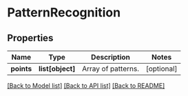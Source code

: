 # PatternRecognition

## Properties
Name | Type | Description | Notes
------------ | ------------- | ------------- | -------------
**points** | **list[object]** | Array of patterns. | [optional] 

[[Back to Model list]](../README.md#documentation-for-models) [[Back to API list]](../README.md#documentation-for-api-endpoints) [[Back to README]](../README.md)


